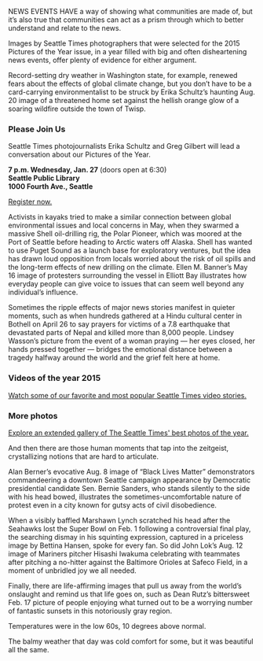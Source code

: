 NEWS EVENTS HAVE a way of showing what communities are made of, but it’s also true that communities can act as a prism through which to better understand and relate to the news.

Images by Seattle Times photographers that were selected for the 2015 Pictures of the Year issue, in a year filled with big and often disheartening news events, offer plenty of evidence for either argument.

Record-setting dry weather in Washington state, for example, renewed fears about the effects of global climate change, but you don’t have to be a card-carrying environmentalist to be struck by Erika Schultz’s haunting Aug. 20 image of a threatened home set against the hellish orange glow of a soaring wildfire outside the town of Twisp.

<aside class="factbox">
<h3 class="accent">Please Join Us</h3>
<p>Seattle Times photojournalists Erika Schultz and Greg Gilbert will lead a conversation about our Pictures of the Year.</p>
<p><strong>7 p.m. Wednesday, Jan. 27</strong> (doors open at 6:30) <br>
<strong>Seattle Public Library<br>
1000 Fourth Ave., Seattle</strong></p>
<p><a href="http://bit.ly/1XWMNmB">Register now.</a></p>
</aside>


Activists in kayaks tried to make a similar connection between global environmental issues and local concerns in May, when they swarmed a massive Shell oil-drilling rig, the Polar Pioneer, which was moored at the Port of Seattle before heading to Arctic waters off Alaska. Shell has wanted to use Puget Sound as a launch base for exploratory ventures, but the idea has drawn loud opposition from locals worried about the risk of oil spills and the long-term effects of new drilling on the climate. Ellen M. Banner’s May 16 image of protesters surrounding the vessel in Elliott Bay illustrates how everyday people can give voice to issues that can seem well beyond any individual’s influence.

Sometimes the ripple effects of major news stories manifest in quieter moments, such as when hundreds gathered at a Hindu cultural center in Bothell on April 26 to say prayers for victims of a 7.8 earthquake that devastated parts of Nepal and killed more than 8,000 people. Lindsey Wasson’s picture from the event of a woman praying — her eyes closed, her hands pressed together — bridges the emotional distance between a tragedy halfway around the world and the grief felt here at home.

<aside class="factbox">
<h3 class="accent">Videos of the year 2015</h3>
<p><a href="http://projects.seattletimes.com/2015/videos-of-the-year/">Watch some of our favorite and most popular Seattle Times video stories.</a></p>
<h3 class="accent">More photos</h3>
<p><a href="http://projects.seattletimes.com/2015/videos-of-the-year/">Explore an extended gallery of The Seattle Times' best photos of the year.</a></p>
</aside>

And then there are those human moments that tap into the zeitgeist, crystallizing notions that are hard to articulate.

Alan Berner’s evocative Aug. 8 image of “Black Lives Matter” demonstrators commandeering a downtown Seattle campaign appearance by Democratic presidential candidate Sen. Bernie Sanders, who stands silently to the side with his head bowed, illustrates the sometimes-uncomfortable nature of protest even in a city known for gutsy acts of civil disobedience.

When a visibly baffled Marshawn Lynch scratched his head after the Seahawks lost the Super Bowl on Feb. 1 following a controversial final play, the searching dismay in his squinting expression, captured in a priceless image by Bettina Hansen, spoke for every fan. So did John Lok’s Aug. 12 image of Mariners pitcher Hisashi Iwakuma celebrating with teammates after pitching a no-hitter against the Baltimore Orioles at Safeco Field, in a moment of unbridled joy we all needed.

Finally, there are life-affirming images that pull us away from the world’s onslaught and remind us that life goes on, such as Dean Rutz’s bittersweet Feb. 17 picture of people enjoying what turned out to be a worrying number of fantastic sunsets in this notoriously gray region.

Temperatures were in the low 60s, 10 degrees above normal.

The balmy weather that day was cold comfort for some, but it was beautiful all the same.

